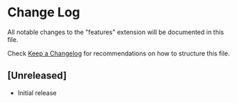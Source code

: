 # Change Log

All notable changes to the "features" extension will be documented in this file.

Check [Keep a Changelog](http://keepachangelog.com/) for recommendations on how to structure this file.

## [Unreleased]

- Initial release